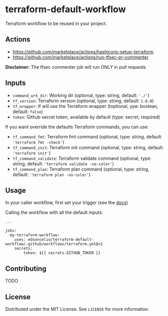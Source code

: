 # terraform-default-workflow
Terraform workflow to be reused in your project.

## Actions
* https://github.com/marketplace/actions/hashicorp-setup-terraform
* https://github.com/marketplace/actions/run-tfsec-pr-commenter

**Disclaimer:** The tfsec commenter job will run ONLY in pull requests

## Inputs

* `command_wrk_dir`: Working dir (optional, type: string, default: `'./'`)
* `tf_version`: Terraform version (optional, type: string, default: `1.0.0`)
* `tf_wrapper`: If will use the Terraform wrapper (toptional, ype: boolean, default: `false`)
* `token`: Github secret token, available by default (type: secret, required)

If you want override the defaults Terraform commands, you can use:
* `tf_command_fmt`: Terraform fmt command (optional, type: string, default: `'terraform fmt -check'`)
* `tf_command_init`: Terraform init command (optional, type: string, default: `'terraform init'`)
* `tf_command_validate`: Terraform validate command (optional, type: string, default: `'terraform validate -no-color'`)
* `tf_command_plan`: Terraform plan command (optional, type: string, default: `'terraform plan -no-color'`)


## Usage
In your caller workflow, first set your trigger (see the [docs](https://docs.github.com/en/actions/learn-github-actions/events-that-trigger-workflows))

Calling the workflow with all the default inputs:
```
...

jobs:
  my-terraform-workflow:
    uses: edsoncelio/terraform-default-workflow/.github/workflows/terraform.yml@v1
    secrets:
        token: ${{ secrets.GITHUB_TOKEN }}
```

## Contributing
TODO

## License
Distributed under the MIT License. See `LICENSE` for more information.
